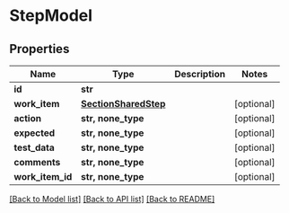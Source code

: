 # StepModel


## Properties
Name | Type | Description | Notes
------------ | ------------- | ------------- | -------------
**id** | **str** |  | 
**work_item** | [**SectionSharedStep**](SectionSharedStep.md) |  | [optional] 
**action** | **str, none_type** |  | [optional] 
**expected** | **str, none_type** |  | [optional] 
**test_data** | **str, none_type** |  | [optional] 
**comments** | **str, none_type** |  | [optional] 
**work_item_id** | **str, none_type** |  | [optional] 

[[Back to Model list]](../README.md#documentation-for-models) [[Back to API list]](../README.md#documentation-for-api-endpoints) [[Back to README]](../README.md)


